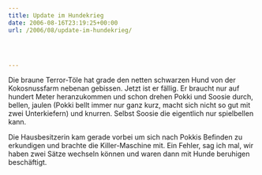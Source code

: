 ```yaml
---
title: Update im Hundekrieg
date: 2006-08-16T23:19:25+00:00
url: /2006/08/update-im-hundekrieg/




---
```

Die braune Terror-Töle hat grade den netten schwarzen Hund von der Kokosnussfarm nebenan gebissen. Jetzt ist er fällig. Er braucht nur auf hundert Meter heranzukommen und schon drehen Pokki und Soosie durch, bellen, jaulen (Pokki bellt immer nur ganz kurz, macht sich nicht so gut mit zwei Unterkiefern) und knurren. Selbst Soosie die eigentlich nur spielbellen kann.

Die Hausbesitzerin kam gerade vorbei um sich nach Pokkis Befinden zu erkundigen und brachte die Killer-Maschine mit. Ein Fehler, sag ich mal, wir haben zwei Sätze wechseln können und waren dann mit Hunde beruhigen beschäftigt.
